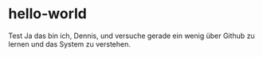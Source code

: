 # hello-world
Test
Ja das bin ich, Dennis, und versuche gerade ein wenig über Github zu lernen und das System zu verstehen.
